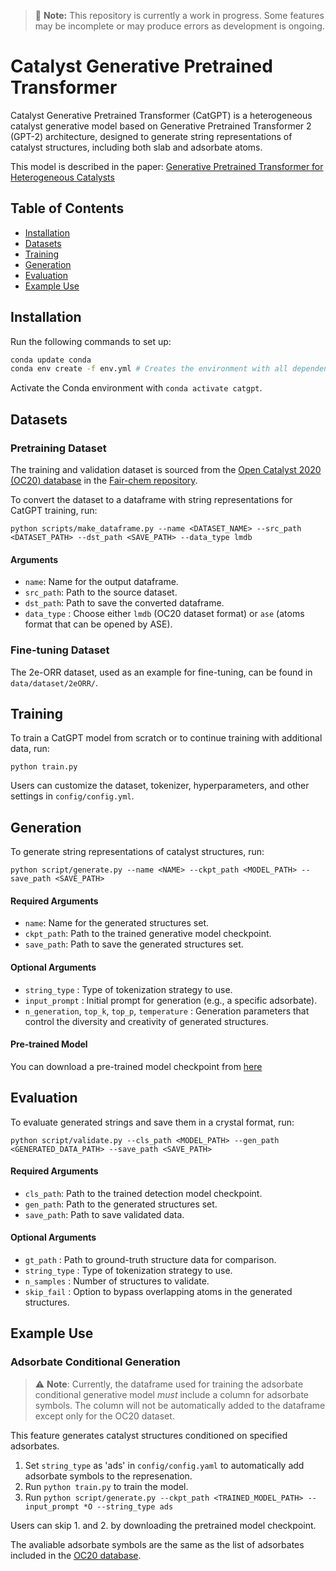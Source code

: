 > 🚧 **Note:** This repository is currently a work in progress. Some features may be incomplete or may produce errors as development is ongoing.

# Catalyst Generative Pretrained Transformer
Catalyst Generative Pretrained Transformer (CatGPT) is a heterogeneous catalyst generative model based on Generative Pretrained Transformer 2 (GPT-2) architecture,
designed to generate string representations of catalyst structures, including both slab and adsorbate atoms.

This model is described in the paper: [Generative Pretrained Transformer for Heterogeneous Catalysts](https://arxiv.org/abs/2407.14040)

## Table of Contents

- [Installation](#installation)
- [Datasets](#datasets)
- [Training](#training)
- [Generation](#generation)
- [Evaluation](#evaluation)
- [Example Use](#example-use)

## Installation

Run the following commands to set up:

```bash
conda update conda
conda env create -f env.yml # Creates the environment with all dependencies
```
Activate the Conda environment with `conda activate catgpt`.

## Datasets

### Pretraining Dataset
The training and validation dataset is sourced from the [Open Catalyst 2020 (OC20) database](https://fair-chem.github.io/core/datasets/oc20.html) in the [Fair-chem repository](https://github.com/FAIR-Chem/fairchem).

To convert the dataset to a dataframe with string representations for CatGPT training, run:
```
python scripts/make_dataframe.py --name <DATASET_NAME> --src_path <DATASET_PATH> --dst_path <SAVE_PATH> --data_type lmdb
```
#### Arguments
- `name`: Name for the output dataframe.
- `src_path`: Path to the source dataset.
- `dst_path`: Path to save the converted dataframe.
- `data_type` : Choose either `lmdb` (OC20 dataset format) or `ase` (atoms format that can be opened by ASE).

### Fine-tuning Dataset
The 2e-ORR dataset, used as an example for fine-tuning, can be found in `data/dataset/2eORR/`.

## Training

To train a CatGPT model from scratch or to continue training with additional data, run:

```
python train.py
```

Users can customize the dataset, tokenizer, hyperparameters, and other settings in `config/config.yml`.

## Generation

To generate string representations of catalyst structures, run:

```
python script/generate.py --name <NAME> --ckpt_path <MODEL_PATH> --save_path <SAVE_PATH>
```
#### Required Arguments
- `name`: Name for the generated structures set.
- `ckpt_path`: Path to the trained generative model checkpoint.
- `save_path`: Path to save the generated structures set.

#### Optional Arguments
- `string_type` : Type of tokenization strategy to use.
- `input_prompt` : Initial prompt for generation (e.g., a specific adsorbate).
- `n_generation`, `top_k`, `top_p`, `temperature` : Generation parameters that control the diversity and creativity of generated structures.

#### Pre-trained Model
You can download a pre-trained model checkpoint from [here](https://zenodo.org/records/14406696)

## Evaluation

To evaluate generated strings and save them in a crystal format, run:

```
python script/validate.py --cls_path <MODEL_PATH> --gen_path <GENERATED_DATA_PATH> --save_path <SAVE_PATH>
```
#### Required Arguments
- `cls_path`: Path to the trained detection model checkpoint.
- `gen_path`: Path to the generated structures set.
- `save_path`: Path to save validated data.

#### Optional Arguments
- `gt_path` : Path to ground-truth structure data for comparison.
- `string_type` : Type of tokenization strategy to use.
- `n_samples` : Number of structures to validate.
- `skip_fail` : Option to bypass overlapping atoms in the generated structures.
  
## Example Use

### Adsorbate Conditional Generation
>⚠️ **Note**: Currently, the dataframe used for training the adsorbate conditional generative model *must* include a column for adsorbate symbols. The column will not be automatically added to the dataframe except only for the OC20 dataset.

This feature generates catalyst structures conditioned on specified adsorbates.

1. Set `string_type` as 'ads' in `config/config.yaml` to automatically add adsorbate symbols to the represenation.
2. Run `python train.py` to train the model.
3. Run `python script/generate.py --ckpt_path <TRAINED_MODEL_PATH> --input_prompt *O --string_type ads`

Users can skip 1. and 2. by downloading the pretrained model checkpoint.

The avaliable adsorbate symbols are the same as the list of adsorbates included in the [OC20 database](https://fair-chem.github.io/core/datasets/oc20.html#per-adsorbate-trajectories).
